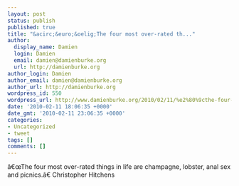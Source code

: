 ```yaml
---
layout: post
status: publish
published: true
title: "&acirc;&euro;&oelig;The four most over-rated th..."
author:
  display_name: Damien
  login: Damien
  email: damien@damienburke.org
  url: http://damienburke.org
author_login: Damien
author_email: damien@damienburke.org
author_url: http://damienburke.org
wordpress_id: 550
wordpress_url: http://www.damienburke.org/2010/02/11/%e2%80%9cthe-four-most-over-rated-th/
date: '2010-02-11 18:06:35 +0000'
date_gmt: '2010-02-11 23:06:35 +0000'
categories:
- Uncategorized
- tweet
tags: []
comments: []
---
```

<p>&acirc;&euro;&oelig;The four most over-rated things in life are champagne, lobster, anal sex and picnics.&acirc;&euro; Christopher Hitchens</p>
